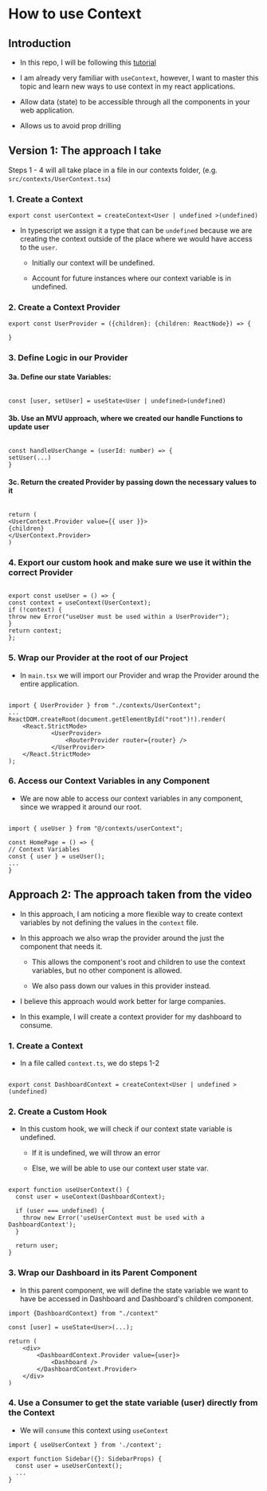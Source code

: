 # How to use Context

## Introduction

- In this repo, I will be following this [tutorial](https://www.youtube.com/watch?v=HYKDUF8X3qI&ab_channel=CosdenSolutions)

- I am already very familiar with `useContext`, however, I want to master this topic and learn new ways to use context in my react applications.

- Allow data (state) to be accessible through all the components in your web application.

- Allows us to avoid prop drilling

## Version 1: The approach I take

Steps 1 - 4 will all take place in a file in our contexts folder, (e.g. `src/contexts/UserContext.tsx`)

### 1. Create a Context

`export const userContext = createContext<User | undefined >(undefined)`

- In typescript we assign it a type that can be `undefined` because we are creating the context outside of the place where we would have access to the `user`.

  - Initially our context will be undefined.

  - Account for future instances where our context variable is in undefined.

### 2. Create a Context Provider

```
export const UserProvider = ({children}: {children: ReactNode}) => {

}
```

### 3. Define Logic in our Provider

#### 3a. Define our state Variables:

```

const [user, setUser] = useState<User | undefined>(undefined)

```

#### 3b. Use an MVU approach, where we created our handle Functions to update user

```

const handleUserChange = (userId: number) => {
setUser(...)
}

```

#### 3c. Return the created Provider by passing down the necessary values to it

```

return (
<UserContext.Provider value={{ user }}>
{children}
</UserContext.Provider>
)

```

### 4. Export our custom hook and make sure we use it within the correct Provider

```

export const useUser = () => {
const context = useContext(UserContext);
if (!context) {
throw new Error("useUser must be used within a UserProvider");
}
return context;
};

```

### 5. Wrap our Provider at the root of our Project

- In `main.tsx` we will import our Provider and wrap the Provider around the entire application.

```

import { UserProvider } from "./contexts/UserContext";
...
ReactDOM.createRoot(document.getElementById("root")!).render(
    <React.StrictMode>
            <UserProvider>
                <RouterProvider router={router} />
            </UserProvider>
    </React.StrictMode>
);

```

### 6. Access our Context Variables in any Component

- We are now able to access our context variables in any component, since we wrapped it around our root.

```

import { useUser } from "@/contexts/userContext";

const HomePage = () => {
// Context Variables
const { user } = useUser();
...
}

```

## Approach 2: The approach taken from the video

- In this approach, I am noticing a more flexible way to create context variables by not defining the values in the `context` file.

- In this approach we also wrap the provider around the just the component that needs it.

  - This allows the component's root and children to use the context variables, but no other component is allowed.

  - We also pass down our values in this provider instead.

- I believe this approach would work better for large companies.

- In this example, I will create a context provider for my dashboard to consume.

### 1. Create a Context

- In a file called `context.ts`, we do steps 1-2

```

export const DashboardContext = createContext<User | undefined >(undefined)

```

### 2. Create a Custom Hook

- In this custom hook, we will check if our context state variable is undefined.

  - If it is undefined, we will throw an error

  - Else, we will be able to use our context user state var.

```

export function useUserContext() {
  const user = useContext(DashboardContext);

  if (user === undefined) {
    throw new Error('useUserContext must be used with a DashboardContext');
  }

  return user;
}

```

### 3. Wrap our Dashboard in its Parent Component

- In this parent component, we will define the state variable we want to have be accessed in Dashboard and Dashboard's children component.

```
import {DashboardContext} from "./context"

const [user] = useState<User>(...);

return (
    <div>
        <DashboardContext.Provider value={user}>
            <Dashboard />
        </DashboardContext.Provider>
    </div>
)
```

### 4. Use a Consumer to get the state variable (user) directly from the Context

- We will `consume` this context using `useContext`

```
import { useUserContext } from './context';

export function Sidebar({}: SidebarProps) {
  const user = useUserContext();
  ...
}
```
